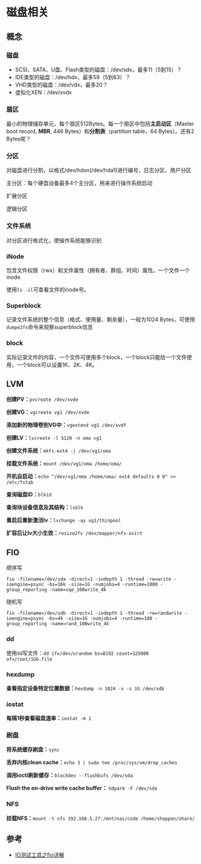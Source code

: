 # 磁盘相关

## 概念

### 磁盘

- SCSI、SATA、U盘、Flash类型的磁盘：/dev/sdx，最多11（5到15）？
- IDE类型的磁盘：/dev/hdx，最多59（5到63）？
- VHD类型的磁盘：/dev/vdx，最多20？
- 虚拟化XEN：/dev/xvdx

### 扇区

最小的物理储存单元，每个扇区512Bytes。每一个扇区中包括**主启动区**（Master boot record, **MBR**, 446 Bytes）和**分割表**（partition table，64 Bytes）。还有2 Bytes呢？

### 分区

对磁盘进行分割，以格式/dev/hdxn(/dev/hda1)进行编号，日志分区、用户分区

主分区：每个硬盘设备最多4个主分区，用来进行操作系统启动

扩展分区

逻辑分区

### 文件系统

对分区进行格式化，使操作系统能够识别

### iNode

包含文件权限（rwx）和文件属性（拥有者、群组、时间）属性。一个文件一个inode

使用`ls -il`可查看文件的inode号。

### Superblock

记录文件系统的整个信息（格式、使用量、剩余量），一般为1024 Bytes，可使用`dumpe2fs`命令来观察superblock信息

### block

实际记录文件的内容，一个文件可使用多个block，一个block只能给一个文件使用，一个block可以设置1K、2K、4K。

## LVM

**创建PV：**`pvcreate /dev/xvde`

**创建VG：**`vgcreate vg1 /dev/xvde`

**添加新的物理卷到VG中：**`vgextend vg1 /dev/xvdf`

**创建LV：**`lvcreate -l 5120 -n oma vg1`

**创建文件系统：**`mkfs.ext4 -j /dev/vg1/oma`

**挂载文件系统：**`mount /dev/vg1/oma /home/oma/`

 **开机自启动：**`echo "/dev/vg1/oma /home/oma/ ext4 defaults 0 0" >> /etc/fstab`

**查询磁盘ID：**`blkid`

**查询块设备信息及其结构：**`lsblk`

**重启后重新激活lv：**`lvchange -ay vg1/thinpool`

**扩容后让lv大小生效：**`resize2fs /dev/mapper/nfs-ovirt`

## FIO

顺序写

```shell
fio -filename=/dev/sda -direct=1 -iodepth 1 -thread -rw=write -ioengine=psync -bs=16k -size=1G -numjobs=4 -runtime=1000 -group_reporting -name=sqe_100write_4k
```

随机写

```shell
fio -filename=/dev/vdb -direct=1 -iodepth 1 -thread -rw=randwrite -ioengine=psync -bs=4k -size=1G -numjobs=4 -runtime=180 -group_reporting -name=rand_100write_4k
```

### dd

使用`dd`写文件：`dd if=/dev/urandom bs=8192 count=125000 of=/root/1Gb.file`

### hexdump

**查看指定设备特定位置数据：**`hexdump -n 1024 -x -s 1G /dev/vdb`

### iostat

**每隔1秒查看磁盘速率：**`iostat -m 1`

### 刷盘

**将系统缓存刷盘：**`sync`

**丢弃内核clean cache：**`echo 3 | sudo tee /proc/sys/vm/drop_caches`

**调用ioctl刷新缓存：**`blockdev --flushbufs /dev/sda`

**Flush the on-drive write cache buffer：** `hdparm -F /dev/sda`

### NFS

**挂载NFS：**`mount -t nfs 192.168.5.27:/mnt/nas/code /home/shoppon/share/`

## 参考

- [IO测试工具之fio详解](https://www.cnblogs.com/raykuan/p/6914748.html)

